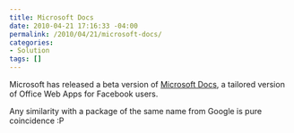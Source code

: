 ```yaml
---
title: Microsoft Docs
date: 2010-04-21 17:16:33 -04:00
permalink: /2010/04/21/microsoft-docs/
categories:
- Solution
tags: []
---
```

<p>Microsoft has released a beta version of <a href="http://blogs.zdnet.com/microsoft/?p=5997&amp;utm_source=feedburner&amp;utm_medium=feed&amp;utm_campaign=Feed:+zdnet/microsoft+(ZDNet+All+About+Microsoft)">Microsoft Docs</a>, a tailored version of Office Web Apps for Facebook users.</p>  <p>Any similarity with a package of the same name from Google is pure coincidence :P</p>